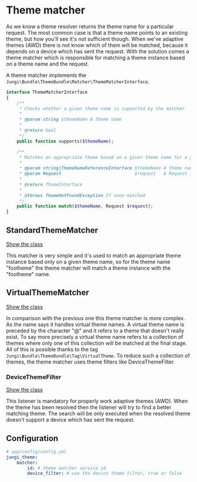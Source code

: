 Theme matcher
=============

As we know a theme resolver returns the theme name for a particular request. The most common case is that a theme name 
points to an existing theme, but how you'll see it's not sufficient though. When we've adaptive themes (AWD) there is not 
know which of them will be matched, because it depends on a device which has sent the request. With the solution comes 
a theme matcher which is responsible for matching a theme instance based on a theme name and the request.

A theme matcher implements the `Jungi\Bundle\ThemeBundle\Matcher\ThemeMatcherInterface`.

```php
interface ThemeMatcherInterface
{
    /**
     * Checks whether a given theme name is supported by the matcher
     *
     * @param string $themeName A theme name
     *
     * @return bool
     */
    public function supports($themeName);

    /**
     * Matches an appropriate theme based on a given theme name for a given Request
     *
     * @param string|ThemeNameReferenceInterface $themeName A theme name
     * @param Request                            $request   A Request instance
     *
     * @return ThemeInterface
     *
     * @throws ThemeNotFoundException If none matched
     */
    public function match($themeName, Request $request);
}
```

StandardThemeMatcher
--------------------

[Show the class](https://github.com/piku235/JungiThemeBundle/blob/master/Matcher/StandardThemeMatcher.php)

This matcher is very simple and it's used to match an appropriate theme instance based only on a given theme name, so for 
the theme name "footheme" the theme matcher will match a theme instance with the "footheme" name.

VirtualThemeMatcher
-------------------

[Show the class](https://github.com/piku235/JungiThemeBundle/blob/master/Matcher/VirtualThemeMatcher.php)

In comparison with the previous one this theme matcher is more complex. As the name says it handles virtual theme
names. A virtual theme name is preceded by the character "@" and it refers to a theme that doesn't really exist. To say 
more precisely a virtual theme name refers to a collection of themes where only one of this collection will be matched 
at the final stage. All of this is possible thanks to the tag `Jungi\Bundle\ThemeBundle\Tag\VirtualTheme`. To reduce such 
a collection of themes, the theme matcher uses theme filters like DeviceThemeFilter. 

### DeviceThemeFilter

[Show the class](https://github.com/piku235/JungiThemeBundle/blob/master/Matcher/Filter/DeviceThemeFilter.php)

This listener is mandatory for properly work adaptive themes (AWD). When the theme has been resolved then the listener
will try to find a better matching theme. The search will be only executed when the resolved theme doesn't support a device
which has sent the request.

Configuration
-------------

```yaml
# app/config/config.yml
jungi_theme:
    matcher:
        id: # theme matcher service id
        device_filter: # use the device theme filter, true or false
```
